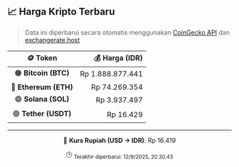 

<!-- HARGA_KRIPTO -->
## 📈 Harga Kripto Terbaru

> Data ini diperbarui secara otomatis menggunakan [CoinGecko API](https://www.coingecko.com/) dan [exchangerate.host](https://exchangerate.host/)

<div align="center">

| 🪙 Token | 💰 Harga (IDR) |
|:------:|---------------:|
| 🟠 **Bitcoin (BTC)**   | Rp 1.888.877.441 |
| 🔵 **Ethereum (ETH)**  | Rp 74.269.354 |
| 🟣 **Solana (SOL)**    | Rp 3.937.497 |
| 🟢 **Tether (USDT)**   | Rp 16.429 |

---

💱 **Kurs Rupiah (USD → IDR)**: Rp 16.419

🕒 <sub>Terakhir diperbarui: 12/9/2025, 20.30.43</sub>

</div>
<!-- /HARGA_KRIPTO -->